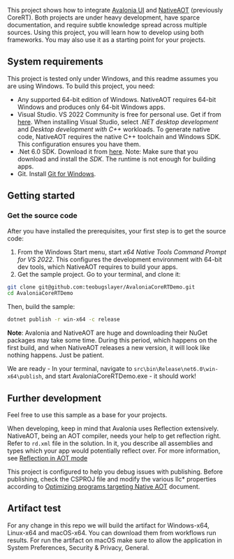 This project shows how to integrate [Avalonia UI](https://avaloniaui.net) and [NativeAOT](https://github.com/dotnet/runtimelab/tree/feature/NativeAOT) (previously CoreRT). Both projects are under heavy development, have sparce documentation, and require subtle knowledge spread across multiple sources.
Using this project, you will learn how to develop using both frameworks. You may also use it as a starting point for your projects.

## System requirements
This project is tested only under Windows, and this readme assumes you are using Windows. To build this project, you need:

* Any supported 64-bit edition of Windows. NativeAOT requires 64-bit Windows and produces only 64-bit Windows apps.
* Visual Studio. VS 2022 Community is free for personal use. Get if from [here](https://visualstudio.microsoft.com).
When installing Visual Studio, select *.NET desktop development* and *Desktop development with C++* workloads. To generate native code, NativeAOT requires the native C++ toolchain and Windows SDK. This configuration ensures you have them.
* .Net 6.0 SDK. Download it from [here](https://dotnet.microsoft.com/download/dotnet/6.0). Note: Make sure that you download and install the *SDK*. The runtime is not enough for building apps.
* Git. Install [Git for Windows](https://git-scm.com/download/win).

## Getting started

### Get the source code
After you have installed the prerequisites, your first step is to get the source code:
1. From the Windows Start menu, start *x64 Native Tools Command Prompt for VS 2022*. This configures the development environment with 64-bit dev tools, which NativeAOT requires to build your apps.
1. Get the sample project. Go to your terminal, and clone it:

```bash
git clone git@github.com:teobugslayer/AvaloniaCoreRTDemo.git
cd AvaloniaCoreRTDemo
```
Then, build the sample:

```bash
dotnet publish -r win-x64 -c release
```
**Note**: Avalonia and NativeAOT are huge and downloading their NuGet packages may take some time. During this period, which happens on the first build, and when NativeAOT releases a new version, it will look like nothing happens. Just be patient.

We are ready - In your terminal, navigate to `src\bin\Release\net6.0\win-x64\publish`, and start AvaloniaCoreRTDemo.exe - it should work!

## Further development

Feel free to use this sample as a base for your projects.

When developing, keep in mind that Avalonia uses Reflection extensively. NativeAOT, being an AOT compiler, needs your help to get reflection right. Refer to `rd.xml` file in the solution. In it, you describe all assemblies and types which your app would potentially reflect over. For more information, see [Reflection in AOT mode](https://github.com/dotnet/runtimelab/blob/feature/NativeAOT/docs/using-nativeaot/reflection-in-aot-mode.md)

This project is configured to help you debug issues with publishing. Before publishing, check the CSPROJ file and modify the various Ilc* properties according to [Optimizing programs targeting Native AOT](https://github.com/dotnet/runtimelab/blob/feature/NativeAOT/docs/using-nativeaot/optimizing.md) document.

## Artifact test

For any change in this repo we will build the artifact for Windows-x64, Linux-x64 and macOS-x64.
You can download them from workflows run results.
For run the artifact on macOS make sure to allow the application in System Preferences, Security & Privacy, General.
